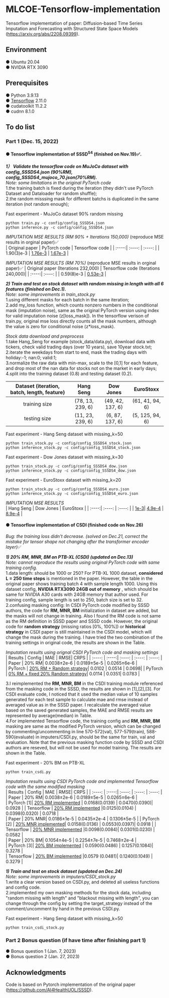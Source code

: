 # MLCOE-Tensorflow-implementation
Tensorflow implementation of paper: Diffusion-based Time Series Imputation and Forecasting with Structured State Space Models (https://arxiv.org/abs/2208.09399).  
## Environment
● Ubuntu 20.04  
● NVIDIA RTX 3090
## Prerequisites
● Python 3.9.13  
● [Tensorflow](https://www.tensorflow.org/install) 2.11.0  
● cudatoolkit 11.2.2  
● cudnn 8.1.0 

## To do list
### Part 1 (Dec. 15, 2022)  
#### ●  Tensorflow implementation of SSSD<sup>S4</sup> (finished on Nov.19)&#x2705;.  
***1） Validate the tensorflow code on MuJoCo dataset with config_SSSDS4.json (90%RM), config_SSSDS4_mujoco_70.json(70%RM).***    
*Note: some limitations in the original PyTorch code*            
1.the training batch is fixed during the iteration (they didn't use PyTorch Dataset and Dataloader for random shuffle);     
2.the random misssing mask for different batchs is duplicated in the same iteration (not random enough);

Fast experiment - MuJoCo dataset 90% random missing
```
python train.py -c config/config_SSSDS4.json
python inference.py -c config/config_SSSDS4.json
```

*IMPUTATION MSE RESULTS (RM 90% + Iterations 150,000)* (reproduce MSE results in orginal paper)&#x2705;    
| Original paper | PyTorch code | Tensorflow code |
| :----:| :----: | :----: |
| 1.90(3)e-3 | [1.76e-3](figures/test_pytorch.png) | [1.67e-3](figures/test_tf.png) |      

*IMPUTATION MSE RESULTS (RM 70%)* (reproduce MSE results in orginal paper)&#x2705; 
| Original paper (Iterations 232,000) | Tensorflow code (Iterations 240,000)|
| :----:| :----: |
| 0.59(8)e-3 | [0.53e-3](figures/test_tf_24000_rm.png) |

***2) Train and test on stock dataset with random missing in length with all 6 features (finished on Dec.1).***     
*Note: some improvements in train_stock.py*         
1.using different masks for each batch in the same iteration;     
2.add my_loss function, which counts nonzero numbers in the conditional mask (imputation noise), same as the original PyTorch version using index for valid imputation noise (z[loss_mask]). In the tensorflow verison of train.py, original mse loss directly counts all the mask numbers, although the value is zero for conditional noise (z*loss_mask).     

*Stock data download and preprocess*               
1.take Hang_Seng for example (stock_data/data.py), download data with tickers, check valid trading days (over 10 years), save 10year stock.txt;     
2.iterate the weekdays from start to end, mask the trading days with holiday:-1; nan:0; valid:1;     
3.normalize the raw data with min-max, scale to the [0,1] for each feature, and drop most of the nan data for stocks not on the market in early days;    
4.split into the training dataset (0.8) and testing dataset (0.2).    

| Dataset (iteration, batch, length, feature)| Hang Seng | Dow Jones |  EuroStoxx |
| :----:| :----: | :----: |  :----: |
| training size | (78, 13, 239, 6) | (49, 42, 137, 6) | (61, 41, 94, 6) |    
| testing size| (11, 23, 239, 6) | (6, 87, 137, 6) | (5, 125, 94, 6) |        

Fast experiment - Hang Seng dataset with missing_k=50
```
python train_stock.py -c config/config_SSSDS4_stock.json
python inference_stock.py -c config/config_SSSDS4_stock.json
```
Fast experiment - Dow Jones dataset with missing_k=30
```
python train_stock.py -c config/config_SSSDS4_dow.json
python inference_stock.py -c config/config_SSSDS4_dow.json
```
Fast experiment - EuroStoxx dataset with missing_k=20
```
python train_stock.py -c config/config_SSSDS4_euro.json
python inference_stock.py -c config/config_SSSDS4_euro.json
```
*IMPUTATION MSE RESULTS*    
| Hang Seng | Dow Jones | EuroStoxx |
| :----:| :----: | :----: |
| [1e-3](figures/Hang_Seng_test.png)| [4.9e-4](figures/Dow_Jones_29_test.png) | [8.9e-4](figures/EuroStoxx_47_test.png) |    


#### ● Tensorflow implementation of CSDI   (finished code on Nov.26)
*Bug: the training loss didn't decrease. (solved on Dec.21, correct the mistake for tensor shape not changing after the transformer encoder layer)*&#x2705;              

***1) 20% RM, MNR, BM on PTB-XL (CSDI) (updated on Dec.13)***     
*Note: cannot reproduce the results using original PyTorch code with same training config.*         
1.data length: should be 1000 or 250? For PTB-XL 1000 dataset, **considered L = 250 time steps** is mentioned in the paper. However, the table in the original paper shows training batch 4 with sample length 1000. Using this dataset config, **NVIDIA RTX3090 24GB out of memory** , which should be same for NVIDIA A30 cards with 24GB memory that author used. For training config, sample length is set to 250, batch size is set to 32.       
2.confusing masking config: In CSDI PyTorch code modified by SSSD authors, the code for **RM, MNR, BM** initialization in dataset are added, but the masks will not change in training. Also I found the RM code is not same as the RM definition in SSSD paper and SSSD code. However, the original code for **random strategy** (missing ratios [0%, 100%]) or **historical strategy** in CSDI paper is still maintained in the CSDI model, which will change the mask during the training. I have tried the two combination of the training settings in original code, the results are shown in the Table.

*Imputation results using orignal CSDI PyTorch code and masking settings*  
| Results | Config | MAE | RMSE|  CRPS |
| :----: | :----:| :----: | :----: |  :----: |
| Paper | 20% RM| 0.0038±2e-6 | 0.0189±5e-5 | 0.0265±6e-6 |    
| PyTorch |  [20% RM + Random strategy](figures/rm_0.2.png)| 0.0102 | 0.0514 | 0.0698| 
| PyTorch |  [0% RM + fixed 20% Random strategy](figures/fixed_0.2_RS.png)| 0.0114 | 0.0351| 0.0783 |      
                          
3.I reimplemented the **RM, MNR, BM** in the CSDI training module referenced from the masking code in the SSSD, the results are shown in [1],[2],[3]. For CSDI evaluate code, I noticed that it used the median value of 10 samples generated for each test sample to calculate mae and rmse instead of averaged value as in the SSSD paper. I recalculate the averaged value based on the saved generated samples, the MAE and RMSE results are represented by average(median) in Table.      
4.For implemented Tensorflow code, the training config and  **RM, MNR, BM** masking are same as the modified PyTorch version, which can be changed by commenting/uncommenting in line 570-572(val), 577-579(train), 588-590(evaluate) in imputers/CSDI.py, should be the same for train, val and evaluation. Note that the previous masking function code by SSSD and CSDI authors are reseved, but will not be used for model training. The results are shown in the Table.    

Fast experiment - 20% BM on PTB-XL
```
python train_csdi.py
```

*Imputation results using CSDI PyTorch code and implemented Tensorflow code with the same modified masking*  
| Results | Config | MAE | RMSE|  CRPS |
| :----: | :----:| :----: | :----: |  :----: |
| Paper | 20% RM| 0.0038±2e-6 | 0.0189±5e-5 | 0.0265±6e-6 |    
| PyTorch [1]|  [20% RM implemented](figures/rm_newversion_0.2.png)  | 0.0168(0.0139) | 0.0470(0.0390)| 0.0928 | 
| Tensorflow | [20% RM implemented](figures/csdi_rm_tf.out) |0.0125(0.0104) | 0.0398(0.0320) | 0.0718 |      
| Paper  | 20% MNR| 0.0186±1e-5 | 0.0435±2e-4 | 0.1306±5e-5 | 
| PyTorch [2] | [20% MNR implemented](figures/csdi_nrm.out)| 0.0158(0.0136) | 0.0553(0.0397)| 0.0918 | 
| Tensorflow | [20% MNR implemented](figures/csdi_nrm_tf.out) |0.0098(0.0084)| 0.0301(0.0230) | 0.0582 |    
| Paper  | 20% BM| 0.1054±4e-5 | 0.2254±7e-5 | 0.7468±2e-4 |   
| PyTorch [3]| [20% BM implemented](figures/csdi_bm.out) | 0.0590(0.0486) | 0.1257(0.1084)| 0.3278 |    
| Tensorflow | [20% BM implemented](figures/csdi_bm_tf.out) |0.0579 (0.0481)| 0.1240(0.1049) | 0.3279 |   

***1) Train and test on stock dataset (updated on Dec.24)***    
*Note: some improvements in imputers/CSDI_stock.py*         
1.write a clear version based on CSDI.py, and deleted all useless functions and config code.       
2.implemented my own masking methods for the stock data, including "random missing with length" and "blackout missing with length", you can change through the config by setting the target_strategy instead of the comment/uncomment by hand in the previous CSDI.py.

Fast experiment - Hang Seng dataset with missing_k=50
```
python train_csdi_stock.py
```

### Part 2 Bonus question  (if have time after finishing part 1)
● Bonus question 1 (Jan. 7, 2023)       
● Bonus question 2 (Jan. 27, 2023)



## Acknowledgments 
Code is based on Pytorch implementation of the original paper (https://github.com/AI4HealthUOL/SSSD).
